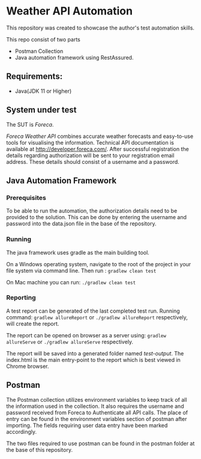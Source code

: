 # Weather API Automation

This repository was created to showcase the author's test automation skills.

This repo consist of two parts

- Postman Collection
- Java automation framework using RestAssured.

## Requirements:

- Java(JDK 11 or Higher)

## System under test

The SUT is _Foreca_.

_Foreca Weather API_ combines accurate weather forecasts and easy-to-use tools for visualising the information.
Technical API documentation is available at http://developer.foreca.com/.
After successful registration the details regarding authorization will be sent to your registration email address.
These details should consist of a username and a password.

## Java Automation Framework

### Prerequisites

To be able to run the automation, the authorization details need to be provided to the solution.
This can be done by entering the username and password into the data.json file in the base of the repository.

### Running

The java framework uses gradle as the main building tool.

On a Windows operating system, navigate to the root of the project in your file system via command line.
Then run :
`gradlew clean test`

On Mac machine you can run:
`./gradlew clean test`

### Reporting

A test report can be generated of the last completed test run. Running command:
`gradlew allureReport` or `./gradlew allureReport` respectively, will create the report.

The report can be opened on browser as a server using: `gradlew allureServe` or `./gradlew allureServe` respectively.

The report will be saved into a generated folder named _test-output_. The
index.html is the main entry-point to the report which is best viewed in Chrome browser.

## Postman

The Postman collection utilizes environment variables to keep track of all the information used in the collection.
It also requires the username and password received from Foreca to Authenticate all API calls.
The place of entry can be found in the environment variables section of postman after importing. The fields requiring
user data entry have been marked accordingly.

The two files required to use postman can be found in the postman folder at the base of this repository.